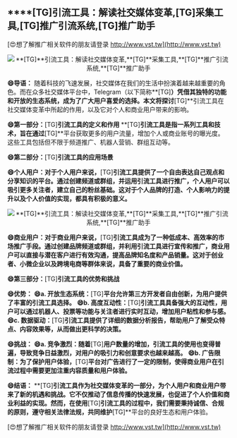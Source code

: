 ## ****[TG]**引流工具：解读社交媒体变革,**[TG]**采集工具,**[TG]**推广引流系统,**[TG]**推广助手**

[😍想了解推广相关软件的朋友请登录 http://www.vst.tw](http://www.vst.tw)

 <center><img src="https://vst.tw/MP4/tuiguang/png/4.png" alt="**[TG]**引流工具：解读社交媒体变革,**[TG]**采集工具,**[TG]**推广引流系统,**[TG]**推广助手"></center>

**😄导语：**
随着科技的飞速发展，社交媒体在我们的生活中扮演着越来越重要的角色。而在众多社交媒体平台中，Telegram（以下简称**[TG]**）凭借其独特的功能和开放的生态系统，成为了广大用户喜爱的选择。本文将探讨**[TG]**引流工具在社交媒体变革中所起的作用，以及它对个人和商业用户带来的影响。

**😄第一部分：**[TG]**引流工具的定义和作用**
**[TG]**引流工具是指一系列工具和技术，旨在通过**[TG]**平台获取更多的用户流量，增加个人或商业账号的曝光度。这些工具包括但不限于频道推广、机器人营销、群组互动等。

**😄第二部分：**[TG]**引流工具的应用场景**

**😄个人用户：对于个人用户来说，**[TG]**引流工具提供了一个自由表达自己观点和分享知识的平台。通过创建频道或群组，并运用引流工具进行推广，个人用户可以吸引更多关注者，建立自己的粉丝基础。这对于个人品牌的打造、个人影响力的提升以及个人价值的实现，都具有积极的意义。**

 <center><img src="https://vst.tw/MP4/tuiguang/png/7.png" alt="**[TG]**引流工具：解读社交媒体变革,**[TG]**采集工具,**[TG]**推广引流系统,**[TG]**推广助手"></center>

**😄商业用户：对于商业用户来说，**[TG]**引流工具成为了一种低成本、高效率的市场推广手段。通过创建品牌频道或群组，并利用引流工具进行宣传和推广，商业用户可以直接与潜在客户进行有效沟通，提高品牌知名度和产品销量。这对于创业者、小微企业以及跨境电商等群体来说，具备了重要的商业价值。**

**😄第三部分：**[TG]**引流工具的优势和挑战**

**😄优势：**
**😄a. 开放生态系统：**[TG]**平台允许第三方开发者自由创新，为用户提供了丰富的引流工具选择。**
**😄b. 高度互动性：**[TG]**引流工具具备强大的互动性，用户可以通过机器人、投票等功能与关注者进行实时互动，增加用户粘性和参与感。**
**😄c. 数据驱动：**[TG]**引流工具提供了详细的数据分析报告，帮助用户了解受众特点、内容效果等，从而做出更科学的决策。**

**😄挑战：**
**😄a. 竞争激烈：随着**[TG]**用户数量的增加，引流工具的使用也变得普遍，导致竞争日益激烈，对用户的吸引力和创意要求也越来越高。**
**😄b. 广告限制：为了保护用户体验，**[TG]**平台对广告进行了一定的限制，使得商业用户在引流过程中需要更加注重内容质量和用户体验。**

**😄结语：**
**[TG]**引流工具作为社交媒体变革的一部分，为个人用户和商业用户带来了新的机遇和挑战。它不仅推动了信息传播的快速发展，也促进了个人价值和商业利益的实现。然而，在使用**[TG]**引流工具的过程中，我们需要秉持诚信、合规的原则，遵守相关法律法规，共同维护**[TG]**平台的良好生态和用户体验。

[😍想了解推广相关软件的朋友请登录 http://www.vst.tw](http://www.vst.tw)



